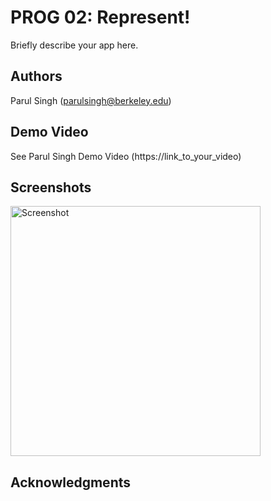 # PROG 02: Represent!

Briefly describe your app here.

## Authors

Parul Singh ([parulsingh@berkeley.edu](mailto:parulsingh@berkeley.edu))

## Demo Video

See Parul Singh Demo Video (https://link_to_your_video)

## Screenshots

<img src="screenshots/main.png" height="400" alt="Screenshot"/>

## Acknowledgments

